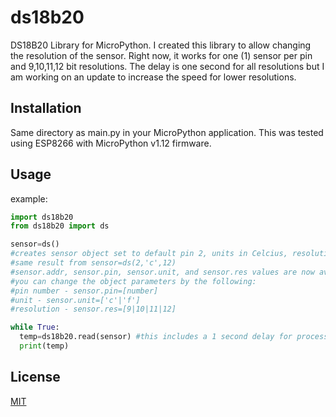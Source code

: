 # ds18b20
DS18B20 Library for MicroPython. I created this library to allow changing the resolution of the sensor. Right now, it works 
for one (1) sensor per pin and 9,10,11,12 bit resolutions. The delay is one second for all resolutions but I am working on
an update to increase the speed for lower resolutions.

## Installation

Same directory as main.py in your MicroPython application. This was tested using ESP8266 with MicroPython v1.12 firmware.

## Usage
example:
```python
import ds18b20
from ds18b20 import ds

sensor=ds()
#creates sensor object set to default pin 2, units in Celcius, resolution 12 bit
#same result from sensor=ds(2,'c',12)
#sensor.addr, sensor.pin, sensor.unit, and sensor.res values are now available
#you can change the object parameters by the following:
#pin number - sensor.pin=[number]
#unit - sensor.unit=['c'|'f']
#resolution - sensor.res=[9|10|11|12]

while True:
  temp=ds18b20.read(sensor) #this includes a 1 second delay for processing
  print(temp)
```
## License
[MIT](https://choosealicense.com/licenses/mit/)
